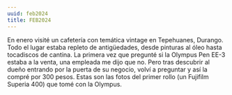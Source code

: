 ```yaml
---
uuid: feb2024
title: FEB2024
---
```


En enero visité un cafetería con temática vintage en Tepehuanes, Durango. Todo el lugar estaba repleto de antigüedades,
desde pinturas al óleo hasta tocadiscos de cantina. La primera vez que pregunté si la Olympus Pen EE-3 estaba a la
venta, una empleada me dijo que no. Pero tras descubrir al dueño entrando por la puerta de su negocio, volví a preguntar 
y así la compré por 300 pesos. Estas son las fotos del primer rollo (un Fujifilm Superia 400) que tomé con la Olympus.
